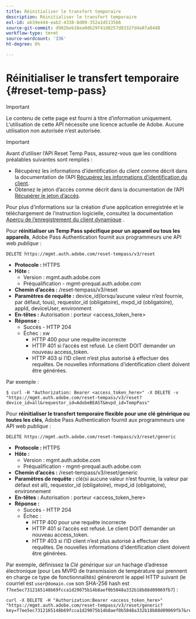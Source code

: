 ```yaml
---
title: Réinitialiser le transfert temporaire
description: Réinitialiser le transfert temporaire
exl-id: ab39e444-eab2-4338-8d09-352a1d5135b6
source-git-commit: d982beb16ea0db29f41d0257d8332fd4a07a84d8
workflow-type: tm+mt
source-wordcount: '336'
ht-degree: 0%

---
```



# Réinitialiser le transfert temporaire {#reset-temp-pass}

>[!IMPORTANT]
>
> Le contenu de cette page est fourni à titre d’information uniquement. L’utilisation de cette API nécessite une licence actuelle de Adobe. Aucune utilisation non autorisée n’est autorisée.

>[!IMPORTANT]
>
> Avant d’utiliser l’API Reset Temp Pass, assurez-vous que les conditions préalables suivantes sont remplies :
>
> * Récupérez les informations d’identification du client comme décrit dans la documentation de l’API [Récupérez les informations d’identification du client](../../rest-apis/rest-api-dcr/apis/dynamic-client-registration-apis-retrieve-client-credentials.md).
> * Obtenez le jeton d’accès comme décrit dans la documentation de l’API [Récupérer le jeton d’accès](../../rest-apis/rest-api-dcr/apis/dynamic-client-registration-apis-retrieve-access-token.md).
>
> Pour plus d’informations sur la création d’une application enregistrée et le téléchargement de l’instruction logicielle, consultez la documentation [Aperçu de l’enregistrement du client dynamique](../../rest-apis/rest-api-dcr/dynamic-client-registration-overview.md) .

Pour **réinitialiser un Temp Pass spécifique pour un appareil ou tous les appareils**, Adobe Pass Authentication fournit aux programmeurs une API web *publique* :

```url
DELETE https://mgmt.auth.adobe.com/reset-tempass/v3/reset
```

* **Protocole :** HTTPS
* **Hôte :**
   * Version : mgmt.auth.adobe.com
   * Préqualification - mgmt-prequal.auth.adobe.com
* **Chemin d’accès :** /reset-tempass/v3/reset
* **Paramètres de requête :** device_id(lorsqu’aucune valeur n’est fournie, par défaut, tous), requestor_id (obligatoire), mvpd_id (obligatoire), appId, deviceUser, environment
* **En-têtes :** Autorisation : porteur &lt;access_token_here>
* **Réponse :**
   * Succès - HTTP 204
   * Échec : xw
      * HTTP 400 pour une requête incorrecte
      * HTTP 401 si l’accès est refusé. Le client DOIT demander un nouveau access_token.
      * HTTP 403 si l’ID client n’est plus autorisé à effectuer des requêtes. De nouvelles informations d’identification client doivent être générées.


Par exemple :

```curl
$ curl -H "Authorization: Bearer <access_token_here>" -X DELETE -v "https://mgmt.auth.adobe.com/reset-tempass/v3/reset?device_id=all&requestor_id=AdobeBEAST&mvpd_id=TempPass"
```

Pour **réinitialiser le transfert temporaire flexible pour une clé générique ou toutes les clés**, Adobe Pass Authentication fournit aux programmeurs une API web *publique* :

```url
DELETE https://mgmt.auth.adobe.com/reset-tempass/v3/reset/generic
```

* **Protocole :** HTTPS
* **Hôte :**
   * Version : mgmt.auth.adobe.com
   * Préqualification - mgmt-prequal.auth.adobe.com
* **Chemin d’accès :** /reset-tempass/v3/reset/generic
* **Paramètres de requête :** clé(si aucune valeur n’est fournie, la valeur par défaut est all), requestor_id (obligatoire), mvpd_id (obligatoire), environnement
* **En-têtes :** Autorisation : porteur &lt;access_token_here>
* **Réponse :**
   * Succès - HTTP 204
   * Échec :
      * HTTP 400 pour une requête incorrecte
      * HTTP 401 si l’accès est refusé. Le client DOIT demander un nouveau access_token.
      * HTTP 403 si l’ID client n’est plus autorisé à effectuer des requêtes. De nouvelles informations d’identification client doivent être générées.


Par exemple, définissez la *Clé générique* sur un hachage d’adresse électronique (pour
Les MVPD de transmission de température qui prennent en charge ce type de fonctionnalités) généreront le
appel HTTP suivant (le courriel est `user@domain.com` son SHA-256
hash est `f7ee5ec7312165148b69fcca1d29075b14b8aef0b5048a332b18b88d09069fb7`) :

```curl
curl -X DELETE -H "Authorization:Bearer <access_token_here>"
"https://mgmt.auth.adobe.com/reset-tempass/v3/reset/generic?key=f7ee5ec7312165148b69fcca1d29075b14b8aef0b5048a332b18b88d09069fb7&requestor_id=REF&mvpd_id=TempPassREF"
```
